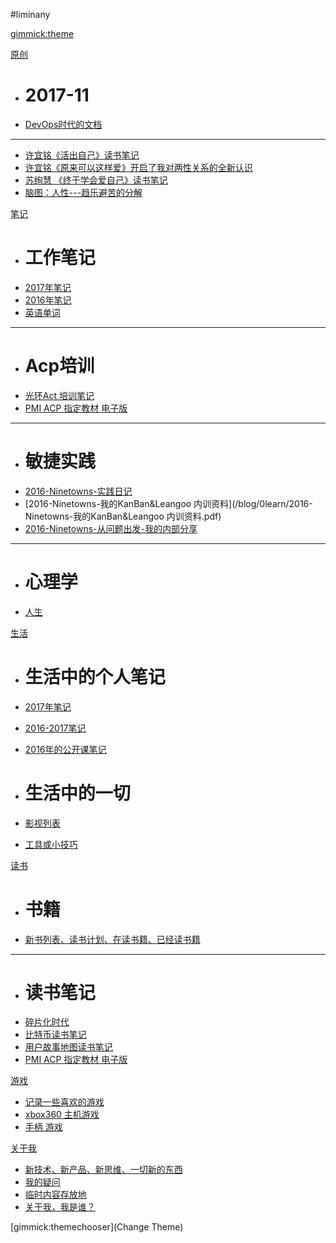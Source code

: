 ﻿#liminany

<!--
  -- Default theme
  -- (Read: http://dynalon.github.io/mdwiki/#!customizing.md#Theme_chooser)
  -- [gimmick:theme](flatly)
  * # 人生
  * [人生十项](1life/notfound.md)
  
  * # 爱情、婚姻、（原生）家庭、亲子
  * [爱情](1life/notfound.md)

  * # 人际关系
  * [人生](1life/movie.md)
  
-->

[gimmick:theme](flatly)

[原创]()

  * # 2017-11
  * [DevOps时代的文档](blog/4article/docs-mdwiki.md)
  - - - -
  * [许宜铭《活出自己》读书笔记](http://www.jianshu.com/p/59d84493a3ed)
  * [许宜铭《原来可以这样爱》开启了我对两性关系的全新认识](http://www.jianshu.com/p/563d79b38db7)
  * [苏绚慧 《终于学会爱自己》读书笔记](http://www.jianshu.com/p/fed94f5d1a58)
  * [脑图：人性---趋乐避苦的分解](http://naotu.baidu.com/file/efe82902053853b7f7d868c3d3218859?token=bde38cd6b4d8b6ec%EF%BB%BF%EF%BB%BF)
  
[笔记]()

  * # 工作笔记
  * [2017年笔记](blog/0learn/note-work/2017.md)
  * [2016年笔记](blog/0learn/note-work/2016.md) 
  * [英语单词](blog/0learn/english/words-2017.md)
  - - - -
  * # Acp培训   
  * [光环Act 培训笔记](blog/0learn/aura-acp-training.md)
  * [PMI ACP 指定教材 电子版](blog/2book/acp-ebook.md)
  - - - -
  * # 敏捷实践
  * [2016-Ninetowns-实践日记](blog/0learn/2016-Ninetowns-实践日记.md)
  * [2016-Ninetowns-我的KanBan&Leangoo 内训资料](/blog/0learn/2016-Ninetowns-我的KanBan&Leangoo 内训资料.pdf) 
  * [2016-Ninetowns-从问题出发-我的内部分享](blog/0learn/2016-Ninetowns-从问题出发-我的内部分享.2016-09.md) 
  - - - -
  * # 心理学
  * [人生](blog/xingli/notfound.md)
  
[生活]()

  * # 生活中的个人笔记
  * [2017年笔记](blog/0learn/note-personal/2017.md) 
  * [2016-2017笔记](blog/0learn/note-personal/2016-2017.md)  
  * [2016年的公开课笔记](blog/0learn/2016年的公开课笔记.md)
  
  * # 生活中的一切
  * [影视列表](1life/movie.md)
  * [工具或小技巧](1life/tools.md)

[读书]()

  * # 书籍
  * [新书列表、读书计划、在读书籍、已经读书籍](blog/2books/books.md)
  - - - -
  * # 读书笔记   
  * [碎片化时代](blog/2books/info-fragmentation-age-remark.md)
  * [比特币读书笔记](blog/2books/bitcom-book-remark.md)
  * [用户故事地图读书笔记](blog/2books/user-story-remark.md)
  * [PMI ACP 指定教材 电子版](blog/2books/acp-ebook.md)
  
[游戏]()

  * [记录一些喜欢的游戏](blog/3games/like-games.md)
  * [xbox360 主机游戏](blog/3games/xbox360.md)  
  * [手柄 游戏](blog/3games/controller-games.md)

[关于我]()
  
  * [新技术、新产品、新思维、一切新的东西](blog/fresh.md)
  * [我的疑问](blog/qa.md)
  * [临时内容存放地](blog/temp.md)
  * [关于我，我是谁？](blog/about.md)
  

[gimmick:themechooser](Change Theme)

<!--
[gimmick:Disqus](limin-mblogs)
-->


